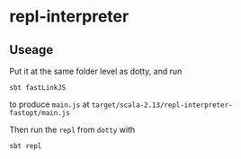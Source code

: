 # repl-interpreter
## Useage

Put it at the same folder level as dotty, and run

`sbt fastLinkJS`

to produce `main.js` at `target/scala-2.13/repl-interpreter-fastopt/main.js`

Then run the `repl` from `dotty` with

`sbt repl`
